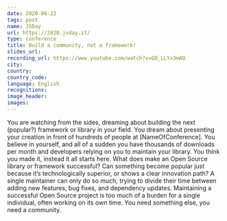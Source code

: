 ```yaml
---
date: 2020-06-22
tags: post
name: JSDay
url: https://2020.jsday.it/
type: conference
title: Build a community, not a framework!
slides_url:
recording_url: https://www.youtube.com/watch?v=QO_LLYx3mAQ
city:
country: 
country_code: 
language: English
recognitions:
image_header:
images:
---
```


You are watching from the sides, dreaming about building the next (popular?) framework or library in your field. You dream about presenting your creation in front of hundreds of people at [NameOfConference]. You believe in yourself, and all of a sudden you have thousands of downloads per month and developers relying on you to maintain your library. You think you made it, instead it all starts here.
What does make an Open Source library or framework successful? Can something become popular just because it’s technologically superior, or shows a clear innovation path? A single maintainer can only do so much, trying to divide their time between adding new features, bug fixes, and dependency updates.
Maintaining a successful Open Source project is too much of a burden for a single individual, often working on its own time. You need something else, you need a community.

